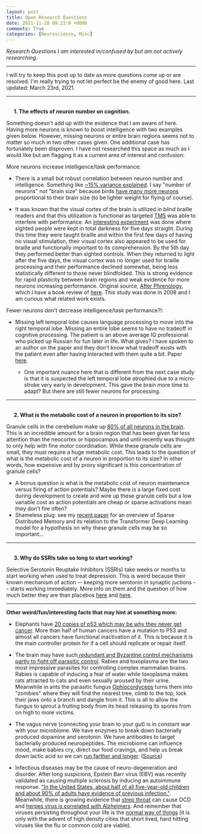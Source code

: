 ```yaml
---
layout: post
title: Open Research Questions
date: 2021-11-28 09:23:0 +0000
comments: True
categories: [Neuroscience, Misc]
---
```


*Research Questions I am interested in/confused by but am not actively researching.*

---

I will try to keep this post up to date as more questions come up or are resolved. I'm really trying to not let perfect be the enemy of good here. Last updated: March 23rd, 2021.

---
<br>
<div style="margin-left:20px">
  <b>1. The effects of neuron number on cognition.</b>
</div>

Something doesn't add up with the evidence that I am aware of here. Having more neurons is known to boost intelligence with two examples given below. However, missing neurons or entire brain regions seems not to matter so much in two other cases given. One additional case has fortunately been disproven. I have not researched this space as much as I would like but am flagging it as a current area of interest and confusion:

More neurons increase intelligence/task performance:

* There is a small but robust correlation between neuron number and intelligence. Something like [~15% variance explained](https://en.wikipedia.org/wiki/Neuroscience_and_intelligence). I say "number of neurons" not "brain size" because birds [have many more neurons](https://www.scientificamerican.com/article/bird-brains-have-as-many-neurons-as-some-primates/) proportional to their brain size (to be lighter weight for flying of course).

* It was known that the visual cortex of the brain is utilized in blind braille readers and that this utilization is functional as targeted [TMS](https://en.wikipedia.org/wiki/Transcranial_magnetic_stimulation) was able to interfere with performance. An [interesting experiment](https://www.ncbi.nlm.nih.gov/pmc/articles/PMC2516172/) was done where sighted people were kept in total darkness for five days straight. During this time they were taught braille and within the first few days of having no visual stimulation, their visual cortex also appeared to be used for braille and functionally important to its comprehension. By the 5th day they performed better than sighted controls. When they returned to light after the five days, the visual cortex was no longer used for braille processing and their performance declined somewhat, being less statistically different to those never blindfolded. This is strong evidence for rapid plasticity between brain regions and weak evidence for more neurons increasing performance. Original source, [After Phrenology](https://smile.amazon.com/After-Phrenology-Neural-interactive-Bradford/dp/0262028107?sa-no-redirect=1), which I have a book review of [here](https://www.trentonbricken.com/After-Phrenology/). This study was done in 2008 and I am curious what related work exists.

Fewer neurons don't decrease intelligence/task performance?!:

* Missing left temporal lobe causes language processing to move into the right temporal lobe. Missing an entire lobe seems to have no tradeoff in cognitive processing. The patient is an above average IQ professional who picked up Russian for fun later in life. What gives? I have spoken to an author on the paper and they don't know what tradeoff exists with the patient even after having interacted with them quite a bit. Paper [here](https://www.biorxiv.org/content/10.1101/2021.05.28.446230v1).

  - One important nuance here that is different from the next case study is that it is suspected the left temporal lobe atrophied due to a micro-stroke very early in development. This gave the brain more time to adapt? But there are still fewer neurons for processing.

---
<br>
<div style="margin-left:20px">
  <b>2. What is the metabolic cost of a neuron in proportion to its size?</b>
</div>

Granule cells in the cerebellum make up [80% of all neurons in the brain](https://www.ncbi.nlm.nih.gov/pmc/articles/PMC2776484/). This is an incredible amount for a brain region that has been given far less attention than the neocortex or hippocampus and until recently was thought to only help with fine motor coordination. While these granule cells are small, they must require a huge metabolic cost. This leads to the question of what is the metabolic cost of a neuron in proportion to its size? In other words, how expensive and by proxy significant is this concentration of granule cells?
  - A bonus question is what is the metabolic cost of neuron maintenance versus firing of action potentials? Maybe there is a large fixed cost during development to create and wire up these granule cells but a low variable cost as action potentials are cheap or sparse activations mean they don't fire often?
  - Shameless plug: see my [recent paper](https://arxiv.org/abs/2111.05498) for an overview of Sparse Distributed Memory and its relation to the Transformer Deep Learning model for a hypothesis on why these granule cells may be so important...

  ---
  <br>
  <div style="margin-left:20px">
    <b>3. Why do SSRIs take so long to start working?</b>
  </div>

Selective Serotonin Reuptake Inhibitors (SSRIs) take weeks or months to start working when used to treat depression. This is weird because their known mechanism of action -- keeping more serotonin in synaptic juctions -- starts working immediately. More info on them and the question of how much better they are than placebos [here](https://slatestarcodex.com/2014/07/07/ssris-much-more-than-you-wanted-to-know/) and [here](https://slatestarcodex.com/2018/11/07/ssris-an-update/).

---

  **Other weird/fun/interesting facts that may hint at something more:**
* Elephants have [20 copies of p53 which may be why they never get cancer](https://www.nature.com/articles/nature.2015.18534). More than half of human cancers have a mutation to P53 and almost all cancers have functional inactivation of it. This is because it is the main controller protein for if a cell should replicate or repair itself.  

* The brain may have such[ redundant and Byzantine control mechanisms partly to fight off parasitic control](https://slatestarcodex.com/2019/08/19/maybe-your-zoloft-stopped-working-because-a-liver-fluke-tried-to-turn-your-nth-great-grandmother-into-a-zombie/). Rabies and toxoplasma are the two most impressive parasites for controlling complex mammalian brains. Rabies is capable of inducing a fear of water while toxoplasma makes rats attracted to cats and even sexually aroused by their urine. Meanwhile in ants the parasitic fungus [Ophiocordyceps](https://www.theatlantic.com/science/archive/2017/11/how-the-zombie-fungus-takes-over-ants-bodies-to-control-their-minds/545864/) turns them into "zombies" where they will find the nearest tree, climb to the top, lock their jaws onto a branch and dangle from it. This is all to allow the fungus to sprout a fruiting body from its head releasing its spores from on high to more victims.

* The vagus nerve (connecting your brain to your gut) is in constant war with your microbiome. We have enzymes to break down bacterially produced dopamine and serotonin. We have antibodies to target bacterially produced neuropeptides. The microbiome can influence mood, make babies cry, direct our food cravings, and help us break down lactic acid so we can [run farther and longer](https://www.nature.com/articles/s41591-019-0485-4#:~:text=atypica%20improves%20run%20time%20via,process%20that%20enhances%20athletic%20performance.). ([Source](https://onlinelibrary-wiley-com.ezp-prod1.hul.harvard.edu/doi/10.1002/bies.201400071))

* Infectious diseases may be the cause of neuro-degeneration and disorder. After long suspicions, Epstein Barr virus (EBV) was recently validated as causing multiple sclerosis by inducing an autoimmune response. ["In the United States, about half of all five-year-old children and about 90% of adults have evidence of previous infection."](https://en.wikipedia.org/wiki/Epstein%E2%80%93Barr_virus). Meanwhile, there is growing evidence that [strep throat](https://ajp.psychiatryonline.org/doi/full/10.1176/appi.ajp.2020.20111598) can cause OCD and [herpes virus is correlated with Alzheimers](https://twitter.com/TrentonBricken/status/1483482760522215425). And remember that viruses persisting throughout your life is the [normal way of things](https://www.trentonbricken.com/GreatestHost/) (it is only with the advent of high density cities that short lived, hard hitting viruses like the flu or common cold are viable).
